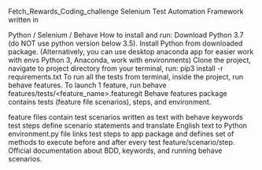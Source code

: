 Fetch_Rewards_Coding_challenge
Selenium Test Automation Framework
written in

Python / Selenium / Behave
How to install and run:
Download Python 3.7 (do NOT use python version below 3.5).
Install Python from downloaded package. (Alternatively, you can use desktop anaconda app for easier work with envs Python 3, Anaconda, work with environments)
Clone the project, navigate to project directory from your terminal, run: pip3 install -r requirements.txt
To run all the tests from terminal, inside the project, run behave features. To launch 1 feature, run behave features/tests/<feature_name>.featuregit
Behave
features package contains tests (feature file scenarios), steps, and environment.

feature files contain test scenarios written as text with behave keywords
test steps define scenario statements and translate English text to Python
environment.py file links test steps to app package and defines set of methods to execute before and after every test feature/scenario/step.
Official documentation about BDD, keywords, and running behave scenarios.
